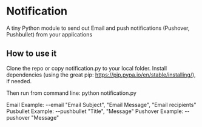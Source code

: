 # Notification
A tiny Python module to send out Email and push notifications (Pushover, Pushbullet) from your applications

## How to use it
Clone the repo or copy notification.py to your local folder.
Install dependencies (using the great pip: https://pip.pypa.io/en/stable/installing/), if needed.

Then run from command line:
python notification.py

Email Example:     --email "Email Subject", "Email Message", "Email recipients"
Pusbullet Example: --pushbullet "Title", "Message"
Pushover Example:  --pushover "Message"
